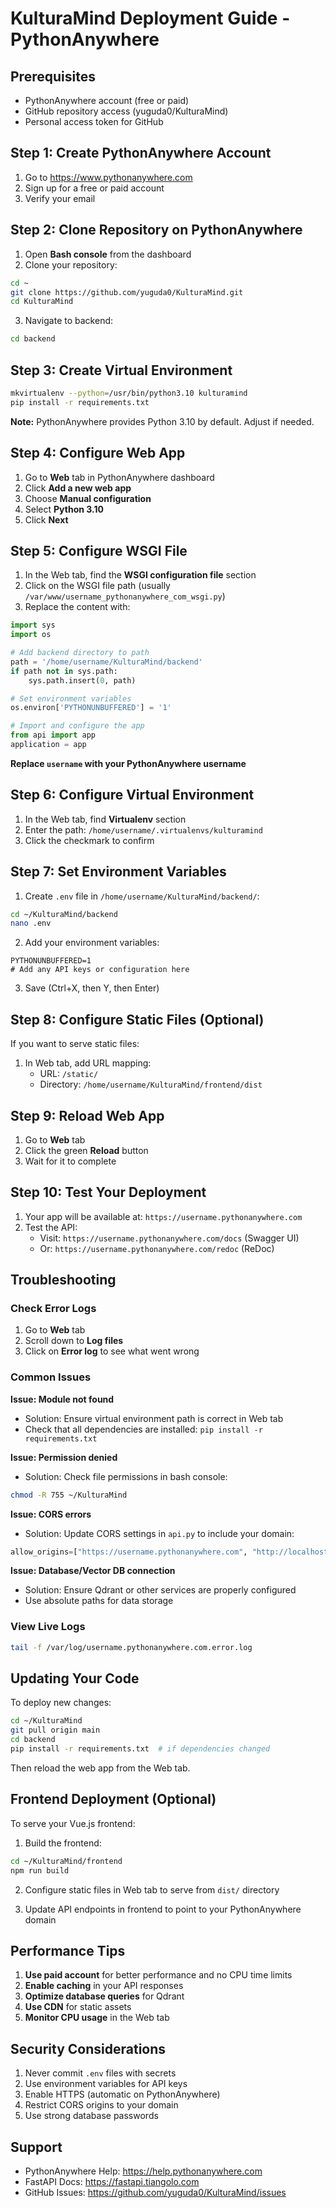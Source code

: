# KulturaMind Deployment Guide - PythonAnywhere

## Prerequisites
- PythonAnywhere account (free or paid)
- GitHub repository access (yuguda0/KulturaMind)
- Personal access token for GitHub

## Step 1: Create PythonAnywhere Account
1. Go to https://www.pythonanywhere.com
2. Sign up for a free or paid account
3. Verify your email

## Step 2: Clone Repository on PythonAnywhere

1. Open **Bash console** from the dashboard
2. Clone your repository:
```bash
cd ~
git clone https://github.com/yuguda0/KulturaMind.git
cd KulturaMind
```

3. Navigate to backend:
```bash
cd backend
```

## Step 3: Create Virtual Environment

```bash
mkvirtualenv --python=/usr/bin/python3.10 kulturamind
pip install -r requirements.txt
```

**Note:** PythonAnywhere provides Python 3.10 by default. Adjust if needed.

## Step 4: Configure Web App

1. Go to **Web** tab in PythonAnywhere dashboard
2. Click **Add a new web app**
3. Choose **Manual configuration**
4. Select **Python 3.10**
5. Click **Next**

## Step 5: Configure WSGI File

1. In the Web tab, find the **WSGI configuration file** section
2. Click on the WSGI file path (usually `/var/www/username_pythonanywhere_com_wsgi.py`)
3. Replace the content with:

```python
import sys
import os

# Add backend directory to path
path = '/home/username/KulturaMind/backend'
if path not in sys.path:
    sys.path.insert(0, path)

# Set environment variables
os.environ['PYTHONUNBUFFERED'] = '1'

# Import and configure the app
from api import app
application = app
```

**Replace `username` with your PythonAnywhere username**

## Step 6: Configure Virtual Environment

1. In the Web tab, find **Virtualenv** section
2. Enter the path: `/home/username/.virtualenvs/kulturamind`
3. Click the checkmark to confirm

## Step 7: Set Environment Variables

1. Create `.env` file in `/home/username/KulturaMind/backend/`:
```bash
cd ~/KulturaMind/backend
nano .env
```

2. Add your environment variables:
```
PYTHONUNBUFFERED=1
# Add any API keys or configuration here
```

3. Save (Ctrl+X, then Y, then Enter)

## Step 8: Configure Static Files (Optional)

If you want to serve static files:

1. In Web tab, add URL mapping:
   - URL: `/static/`
   - Directory: `/home/username/KulturaMind/frontend/dist`

## Step 9: Reload Web App

1. Go to **Web** tab
2. Click the green **Reload** button
3. Wait for it to complete

## Step 10: Test Your Deployment

1. Your app will be available at: `https://username.pythonanywhere.com`
2. Test the API:
   - Visit: `https://username.pythonanywhere.com/docs` (Swagger UI)
   - Or: `https://username.pythonanywhere.com/redoc` (ReDoc)

## Troubleshooting

### Check Error Logs
1. Go to **Web** tab
2. Scroll down to **Log files**
3. Click on **Error log** to see what went wrong

### Common Issues

**Issue: Module not found**
- Solution: Ensure virtual environment path is correct in Web tab
- Check that all dependencies are installed: `pip install -r requirements.txt`

**Issue: Permission denied**
- Solution: Check file permissions in bash console:
```bash
chmod -R 755 ~/KulturaMind
```

**Issue: CORS errors**
- Solution: Update CORS settings in `api.py` to include your domain:
```python
allow_origins=["https://username.pythonanywhere.com", "http://localhost:3000"]
```

**Issue: Database/Vector DB connection**
- Solution: Ensure Qdrant or other services are properly configured
- Use absolute paths for data storage

### View Live Logs
```bash
tail -f /var/log/username.pythonanywhere.com.error.log
```

## Updating Your Code

To deploy new changes:

```bash
cd ~/KulturaMind
git pull origin main
cd backend
pip install -r requirements.txt  # if dependencies changed
```

Then reload the web app from the Web tab.

## Frontend Deployment (Optional)

To serve your Vue.js frontend:

1. Build the frontend:
```bash
cd ~/KulturaMind/frontend
npm run build
```

2. Configure static files in Web tab to serve from `dist/` directory

3. Update API endpoints in frontend to point to your PythonAnywhere domain

## Performance Tips

1. **Use paid account** for better performance and no CPU time limits
2. **Enable caching** in your API responses
3. **Optimize database queries** for Qdrant
4. **Use CDN** for static assets
5. **Monitor CPU usage** in the Web tab

## Security Considerations

1. Never commit `.env` files with secrets
2. Use environment variables for API keys
3. Enable HTTPS (automatic on PythonAnywhere)
4. Restrict CORS origins to your domain
5. Use strong database passwords

## Support

- PythonAnywhere Help: https://help.pythonanywhere.com
- FastAPI Docs: https://fastapi.tiangolo.com
- GitHub Issues: https://github.com/yuguda0/KulturaMind/issues

